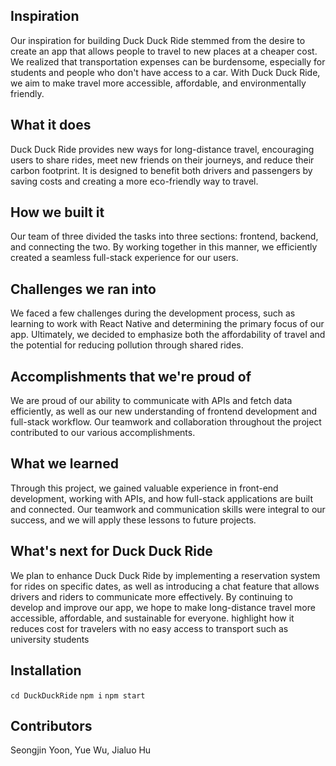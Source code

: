 ## Inspiration
Our inspiration for building Duck Duck Ride stemmed from the desire to create an app that allows people to travel to new places at a cheaper cost. We realized that transportation expenses can be burdensome, especially for students and people who don't have access to a car. With Duck Duck Ride, we aim to make travel more accessible, affordable, and environmentally friendly.
## What it does
Duck Duck Ride provides new ways for long-distance travel, encouraging users to share rides, meet new friends on their journeys, and reduce their carbon footprint. It is designed to benefit both drivers and passengers by saving costs and creating a more eco-friendly way to travel.
## How we built it
Our team of three divided the tasks into three sections: frontend, backend, and connecting the two. By working together in this manner, we efficiently created a seamless full-stack experience for our users.
## Challenges we ran into
We faced a few challenges during the development process, such as learning to work with React Native and determining the primary focus of our app. Ultimately, we decided to emphasize both the affordability of travel and the potential for reducing pollution through shared rides.
## Accomplishments that we're proud of
We are proud of our ability to communicate with APIs and fetch data efficiently, as well as our new understanding of frontend development and full-stack workflow. Our teamwork and collaboration throughout the project contributed to our various accomplishments.
## What we learned
Through this project, we gained valuable experience in front-end development, working with APIs, and how full-stack applications are built and connected. Our teamwork and communication skills were integral to our success, and we will apply these lessons to future projects.
## What's next for Duck Duck Ride
We plan to enhance Duck Duck Ride by implementing a reservation system for rides on specific dates, as well as introducing a chat feature that allows drivers and riders to communicate more effectively. By continuing to develop and improve our app, we hope to make long-distance travel more accessible, affordable, and sustainable for everyone.
highlight how it reduces cost for travelers with no easy access to transport such as university students
## Installation
`cd DuckDuckRide`
`npm i`
`npm start`


## Contributors
Seongjin Yoon, Yue Wu, Jialuo Hu
